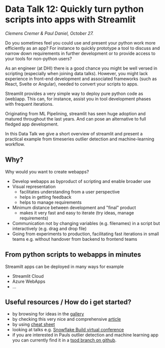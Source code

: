 # Data Talk 12: Quickly turn python scripts into apps with Streamlit

*Clemens Cremer & Paul Daniel, October 27.*

Do you sometimes feel you could use and present your python work more efficiently as an app? For instance to quickly prototype a tool to discuss and narrow down requirements in further development or to provide access to your tools for non-python users?
 
As an engineer (at DHI) there is a good chance you might be well versed in scripting (especially when joining data talks).
However, you might lack experience in front-end development and associated frameworks (such as React, Svelte or Angular), needed to convert your scripts to apps.

Streamlit provides a very simple way to deploy pure python code as (web)app. 
This can, for instance, assist you in tool development phases with frequent iterations. 

Originating from ML Pipelining, streamlit has seen huge adoption and matured throughout the last years. And can pose an alternative to full fledged app development.

In this Data Talk we give a short overview of streamlit and present a practical example from timeseries outlier detection and machine-learning workflow.

## Why?

Why would you want to create webapps?  

* Develop webapps as byproduct of scripting and enable broader use
* Visual representation  
    * facilitates understanding from a user perspective
    * helps in getting feedback
    * helps to manage requirements
* Minimum distance between development and "final" product
    * makes it very fast and easy to iterate (try ideas, manage requirements)
* Communication not by changing variables (e.g. filenames) in a script but interactively (e.g. drag and drop file) 
* Going from experiments to production, facilitating fast iterations in small teams e.g. without handover from backend to frontend teams


## From python scripts to webapps in minutes

Streamilt apps can be deployed in many ways for example

* Streamlit Cloud
* Azure WebApps
* ...

## Useful resources / How do i get started?

- by browsing for ideas in the [gallery](https://streamlit.io/gallery)
- by checking this very nice and comprehensive [article](https://auth0.com/blog/introduction-to-streamlit-and-streamlit-components/)
- by using [cheat sheet](https://daniellewisdl-streamlit-cheat-sheet-app-ytm9sg.streamlitapp.com/)
- looking at talks e.g. [Snowflake Build virtual conference](https://www.snowflake.com/build/)
- if you are interested in Pauls outlier detection and machine learning app you can currently find it in a [tsod branch on github](https://github.com/DHI/tsod/tree/active_learning).
